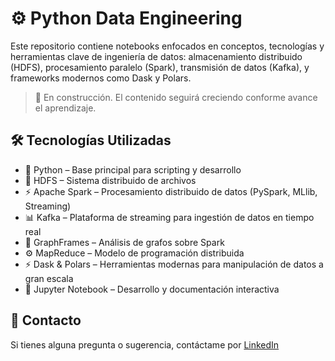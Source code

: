 # ⚙️ Python Data Engineering

Este repositorio contiene notebooks enfocados en conceptos, tecnologías y herramientas clave de ingeniería de datos: almacenamiento distribuido (HDFS), procesamiento paralelo (Spark), transmisión de datos (Kafka), y frameworks modernos como Dask y Polars.

> 🚧 En construcción. El contenido seguirá creciendo conforme avance el aprendizaje.

## 🛠️ Tecnologías Utilizadas

- 🐍 Python – Base principal para scripting y desarrollo
- 💾 HDFS – Sistema distribuido de archivos
- ⚡ Apache Spark – Procesamiento distribuido de datos (PySpark, MLlib, Streaming)
- 📊 Kafka – Plataforma de streaming para ingestión de datos en tiempo real
- 🔗 GraphFrames – Análisis de grafos sobre Spark
- ⚙️ MapReduce – Modelo de programación distribuida
- ⚡ Dask & Polars – Herramientas modernas para manipulación de datos a gran escala
- 📓 Jupyter Notebook – Desarrollo y documentación interactiva
<!-- 
- 🧰 ETL Pipelines – Desarrollo de flujos de transformación de datos
- 🗃️ DataFrames – Manipulación de datos estructurados en memoria con distintas librerías
-->
## 📩 Contacto

Si tienes alguna pregunta o sugerencia, contáctame por [LinkedIn](https://linkedin.com/in/roberto-eustaquio/)
